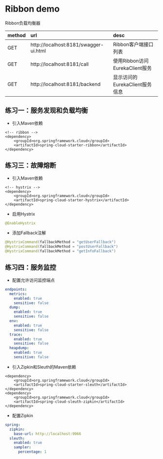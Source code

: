 # Ribbon demo

Ribbon负载均衡器

|method|url|desc|
|:---|:---|:---|
|GET|http://localhost:8181/swagger-ui.html|Ribbon客户端接口列表|
|GET|http://localhost:8181/call|使用Ribbon访问EurekaClient服务|
|GET|http://localhost:8181/backend|显示访问的EurekaClient服务信息|

## 练习一：服务发现和负载均衡

* 引入Maven依赖

``` maven
<!-- ribbon -->
<dependency>
    <groupId>org.springframework.cloud</groupId>
    <artifactId>spring-cloud-starter-ribbon</artifactId>
</dependency>
```


## 练习三：故障熔断

* 引入Maven依赖

``` maven
<!-- hystrix -->
<dependency>
    <groupId>org.springframework.cloud</groupId>
    <artifactId>spring-cloud-starter-hystrix</artifactId>
</dependency>
```

* 启用Hystrix

``` java
@EnableHystrix
```

* 添加Fallback注解

``` java
@HystrixCommand(fallbackMethod = "getUserFallback")
@HystrixCommand(fallbackMethod = "postUserFallback")
@HystrixCommand(fallbackMethod = "getInfoFallback")
```

## 练习四：服务监控

* 配置允许访问监控端点

``` yaml
endpoints:
  metrics:
    enabled: true
    sensitive: false
  dump:
    enabled: true
    sensitive: false
  env:
    enabled: true
    sensitive: false
  trace:
    enabled: true
    sensitive: false
  heapdump:
    enabled: true
    sensitive: false
```

* 引入Zipkin和Sleuth的Maven依赖  

``` maven
<dependency>
    <groupId>org.springframework.cloud</groupId>
    <artifactId>spring-cloud-starter-sleuth</artifactId>
</dependency>
<dependency>
    <groupId>org.springframework.cloud</groupId>
    <artifactId>spring-cloud-sleuth-zipkin</artifactId>
</dependency>
```

* 配置Zipkin

``` yaml
spring:
  zipkin:
    base-url: http://localhost:9966
  sleuth:
    enabled: true
    sampler:
      percentage: 1
```